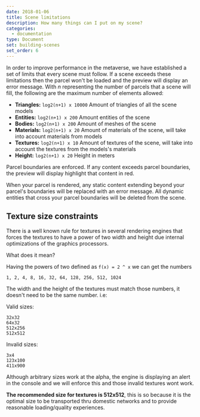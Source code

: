 ```yaml
---
date: 2018-01-06
title: Scene limitations
description: How many things can I put on my scene?
categories:
  - documentation
type: Document
set: building-scenes
set_order: 6
---
```

In order to improve performance in the metaverse, we have established a set of limits that every scene must follow. If a
scene exceeds these limitations then the parcel won't be loaded and the preview will display an error message.
With *n* representing the number of parcels that a scene will fill, the following are the maximum number of elements
allowed:

* **Triangles:** `log2(n+1) x 10000` Amount of triangles of all the scene models
* **Entities:** `log2(n+1) x 200` Amount entities of the scene
* **Bodies:** `log2(n+1) x 200` Amount of meshes of the scene
* **Materials:** `log2(n+1) x 20` Amount of materials of the scene, will take into account materials from models
* **Textures:** `log2(n+1) x 10` Amount of textures of the scene, will take into account the textures from the models's materials
* **Height:** `log2(n+1) x 20` Height in meters

Parcel boundaries are enforced. If any content exceeds parcel boundaries, the preview will display highlight that
content in red.

When your parcel is rendered, any static content extending beyond your parcel's boundaries will be replaced with an
error message. All dynamic entities that cross your parcel boundaries will be deleted from the scene.

## Texture size constraints

There is a well known rule for textures in several rendering engines that forces the textures to have a power of two
width and height due internal optimizations of the graphics processors.  

What does it mean?  

Having the powers of two defined as `f(x) = 2 ^ x` we can get the numbers

```
1, 2, 4, 8, 16, 32, 64, 128, 256, 512, 1024
```

The width and the height of the textures must match those numbers, it doesn't need to be the same number. i.e:

Valid sizes:
```
32x32
64x32
512x256
512x512
```
Invalid sizes:
```
3x4
123x100
411x900
```

Although arbitrary sizes work at the alpha, the engine is displaying an alert in the console and we will enforce this
and those invalid textures wont work.

**The recommended size for textures is 512x512**, this is so because it is the optimal size to be transported thru domestic
networks and to provide reasonable loading/quality experiences.